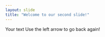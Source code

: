 ```yaml
---
layout: slide
title: "Welcome to our second slide!"
---
```

Your text
Use the left arrow to go back again!
